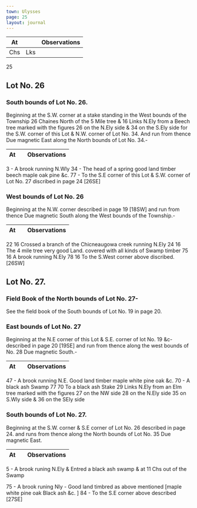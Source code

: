 ```yaml
---
town: Ulysses
page: 25
layout: journal
---
```


| At |    | Observations |
| -- | -- | ------------ |
| Chs | Lks | |

25
## Lot No. 26
### South bounds of Lot No. 26.

Beginning at the S.W. corner at a stake standing in the West bounds of the Township 26 Chaines North of the 5 Mile tree & 16 Links N.Ely from a Beech tree marked with the figures 26 on the N.Ely side & 34 on the S.Ely side for the S.W. corner of this Lot & N.W. corner of Lot No. 34. And run from thence Due magnetic East along the North bounds of Lot No. 34.-

| At |    | Observations |
| -- | -- | ------------ |
3  -  A brook running N.Wly
34  -  The head of a spring good land timber beech maple oak pine &c.
77  -  To the S.E corner of this Lot & S.W. corner of Lot No. 27 discribed in page 24 [26SE]

### West bounds of Lot No. 26
Beginning at the N.W. corner described in page 19 [18SW] and run from thence
Due magnetic South along the West bounds of the Township.-

| At |    | Observations |
| -- | -- | ------------ |
22  16  Crossed a branch of the Chicneaugowa creek running N.Ely
24  16  The 4 mile tree very good Land. covered with all kinds of Swamp timber
75  16  A brook running N.Ely
78  16  To the S.West corner above discribed. [26SW]

## Lot No. 27.
### Field Book of the North bounds of Lot No. 27-
See the field book of the South bounds of Lot No. 19 in page 20.

### East bounds of Lot No. 27
Beginning at the N.E corner of this Lot & S.E. corner of lot No. 19 &c- described in page 20
 [19SE] and run from thence along the west bounds of No. 28
Due magnetic South.-

| At |    | Observations |
| -- | -- | ------------ |
47  -  A brook running N.E. Good land timber maple white pine oak &c.
70  -  A black ash Swamp
77  70  To a black ash Stake 29 Links N.Ely from an Elm tree marked with the figures 27 on the
 NW side 28 on the N.Ely side 35 on S.Wly side & 36 on the SEly side

### South bounds of Lot No. 27.
Beginning at the S.W. corner & S.E corner of Lot No. 26 described in page 24. and runs from thence along the North bounds of Lot No. 35
Due magnetic East.

| At |    | Observations |
| -- | -- | ------------ |
5  -  A brook runing N.Ely & Entred a black ash swamp & at 11 Chs out of the Swamp

75  -  A brook runing Nly - Good land timbred as above mentioned [maple white pine oak
Black ash &c. ]
84  -  To the S.E corner above described [27SE]
